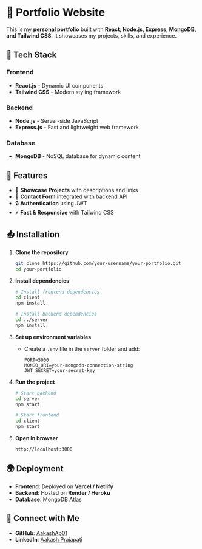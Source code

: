 # 📌 Portfolio Website

This is my **personal portfolio** built with **React, Node.js, Express, MongoDB, and Tailwind CSS**. It showcases my projects, skills, and experience.

## 🚀 Tech Stack

### **Frontend**
- **React.js** - Dynamic UI components
- **Tailwind CSS** - Modern styling framework

### **Backend**
- **Node.js** - Server-side JavaScript
- **Express.js** - Fast and lightweight web framework

### **Database**
- **MongoDB** - NoSQL database for dynamic content

## 🎯 Features
- 🌟 **Showcase Projects** with descriptions and links
- 📧 **Contact Form** integrated with backend API
- 🔒 **Authentication** using JWT
- ⚡ **Fast & Responsive** with Tailwind CSS

## 📥 Installation

1. **Clone the repository**
   ```bash
   git clone https://github.com/your-username/your-portfolio.git
   cd your-portfolio
   ```

2. **Install dependencies**
   ```bash
   # Install frontend dependencies
   cd client
   npm install
   
   # Install backend dependencies
   cd ../server
   npm install
   ```

3. **Set up environment variables**
   - Create a `.env` file in the `server` folder and add:
     ```env
     PORT=5000
     MONGO_URI=your-mongodb-connection-string
     JWT_SECRET=your-secret-key
     ```

4. **Run the project**
   ```bash
   # Start backend
   cd server
   npm start
   
   # Start frontend
   cd client
   npm start
   ```

5. **Open in browser**
   ```
   http://localhost:3000
   ```

## 🌍 Deployment
- **Frontend**: Deployed on **Vercel / Netlify**
- **Backend**: Hosted on **Render / Heroku**
- **Database**: MongoDB Atlas

## 🔗 Connect with Me
- **GitHub**: [AakashAp01](https://github.com/aakashap01)
- **LinkedIn**: [Aakash Prajapati](https://linkedin.com/in/aakashap)
